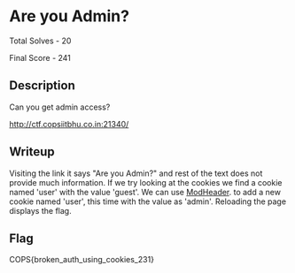 # Are you Admin?

Total Solves - 20

Final Score - 241

## Description

Can you get admin access?

http://ctf.copsiitbhu.co.in:21340/

## Writeup

Visiting the link it says "Are you Admin?" and rest of the text does not provide much information. If we try looking at the cookies we find a cookie named 'user' with the value 'guest'.
We can use [ModHeader](https://chromewebstore.google.com/detail/modheader-modify-http-hea/idgpnmonknjnojddfkpgkljpfnnfcklj?pli=1). to add a new cookie named 'user', this time with the value as 'admin'.
Reloading the page displays the flag.

## Flag

COPS{broken_auth_using_cookies_231}
